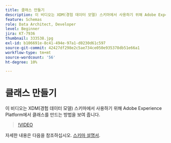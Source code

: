 ```yaml
---
title: 클래스 만들기
description: 이 비디오는 XDM(경험 데이터 모델) 스키마에서 사용하기 위해 Adobe Experience Platform에서 클래스를 만드는 방법을 보여 줍니다.
feature: Schemas
role: Data Architect, Developer
level: Beginner
jira: KT-7936
thumbnail: 333538.jpg
exl-id: b106691e-8c41-494e-97a1-d0230d61c597
source-git-commit: 42427df298e2c5ae734ce050e935378db51e66a1
workflow-type: tm+mt
source-wordcount: '56'
ht-degree: 10%

---
```


# 클래스 만들기

이 비디오는 XDM(경험 데이터 모델) 스키마에서 사용하기 위해 Adobe Experience Platform에서 클래스를 만드는 방법을 보여 줍니다.

>[!VIDEO](https://video.tv.adobe.com/v/333538?quality=12&learn=on)

자세한 내용은 다음을 참조하십시오. [스키마 설명서](https://experienceleague.adobe.com/docs/experience-platform/xdm/home.html?lang=ko-KR).
